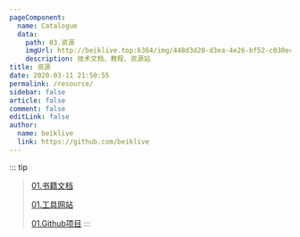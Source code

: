 ```yaml
---
pageComponent:
  name: Catalogue
  data:
    path: 03.资源
    imgUrl: http://beiklive.top:6364/img/448d3d20-d3ea-4e26-bf52-c030ec697e41.png
    description: 技术文档、教程、资源站
title: 资源
date: 2020-03-11 21:50:55
permalink: /resource/
sidebar: false
article: false
comment: false
editLink: false
author:
  name: beiklive
  link: https://github.com/beiklive
---
```




::: tip 
> [01.书籍文档](../03.资源/01.书籍文档/01.书籍文档.md)
> 
> [01.工具网站](../03.资源/02.工具网站/01.工具网站.md)
> 
> [01.Github项目](../03.资源/03.Github项目/01.Github项目.md)
:::
